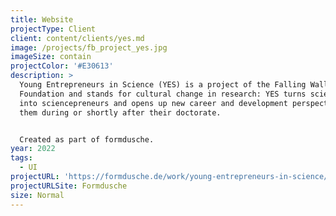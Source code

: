 ```yaml
---
title: Website
projectType: Client
client: content/clients/yes.md
image: /projects/fb_project_yes.jpg
imageSize: contain
projectColor: '#E30613'
description: >
  Young Entrepreneurs in Science (YES) is a project of the Falling Walls
  Foundation and stands for cultural change in research: YES turns scientists
  into sciencepreneurs and opens up new career and development perspectives for
  them during or shortly after their doctorate.


  Created as part of formdusche.
year: 2022
tags:
  - UI
projectURL: 'https://formdusche.de/work/young-entrepreneurs-in-science/'
projectURLSite: Formdusche
size: Normal
---
```


